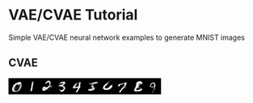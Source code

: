 # VAE/CVAE Tutorial
Simple VAE/CVAE neural network examples to generate MNIST images

CVAE
---
![](results/CVAE_MNIST.gif)
